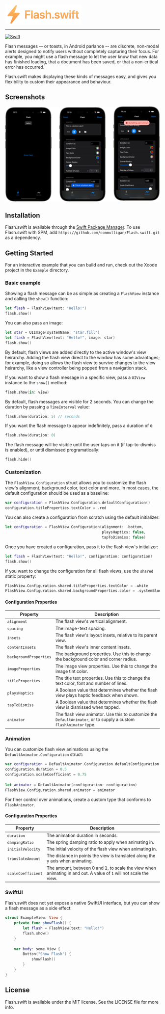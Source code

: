 <img src="https://raw.githubusercontent.com/conmulligan/Flash.swift/main/Logo.png" height="64">

-----

[![Swift](https://github.com/conmulligan/Flash.swift/actions/workflows/swift.yml/badge.svg)](https://github.com/conmulligan/Flash.swift/actions/workflows/swift.yml)

Flash messages -- or toasts, in Android parlance -- are discrete, non-modal alerts designed to notify users without completely capturing their focus. For example, you might use a flash message to let the user know that new data has finished loading, that a document has been saved, or that a non-critical error has occurred.

Flash.swift makes displaying these kinds of messages easy, and gives you flexibility to custom their appearance and behaviour.

## Screenshots

![Screensshots](https://raw.githubusercontent.com/conmulligan/Flash.swift/main/Screenshots.png)

## Installation

Flash.swift is available through the [Swift Package Manager](https://swift.org/package-manager/). To use Flash.swift with SPM, add `https://github.com/conmulligan/Flash.swift.git` as a dependency.

## Getting Started

For an interactive example that you can build and run, check out the Xcode project in the `Example` directory.

### Basic example

Showing a flash message can be as simple as creating a `FlashView` instance and calling the `show()` function:

```swift
let flash = FlashView(text: "Hello!")
flash.show()
```

You can also pass an image:

```swift
let star = UIImage(systemName: "star.fill")
let flash = FlashView(text: "Hello!", image: star)
flash.show()
```

By default, flash views are added directly to the active window's view heirarchy. Adding the flash view direct to the window has some advantages; for example, doing so allows the flash view to survive changes to the view heirarchy, like a view controller being popped from a navigation stack.

If you want to show a flash message in a specific view, pass a `UIView` instance to the `show()` method:

```swift
flash.show(in: view)
```

By default, flash messages are visible for 2 seconds. You can change the duration by passing a `TimeInterval` value:

```swift
flash.show(duration: 5) // seconds
```

If you want the flash message to appear indefinitely, pass a duration of `0`:

```swift
flash.show(duration: 0)
```

The flash message will be visible until the user taps on it (if tap-to-dismiss is enabled), or until dismissed programatically:

```swift
flash.hide()
```

### Customization

The `FlashView.Configuration` struct allows you to customize the flash view's alignment, background color, text color and more. In most cases, the default configuration should be used as a baseline:

```swift
var configuration = FlashView.Configuration.defaultConfiguration()
configuration.titleProperties.textColor = .red
```

You can also create a configuration from scratch using the default initializer:

```swift
let configuration = FlashView.Configuration(alignment: .bottom,
                                            playsHaptics: false,
                                            tapToDismiss: false)
```

Once you have created a configuration, pass it to the flash view's initializer:

```swift
let flash = FlashView(text: "Hello!", configuration: configuration)
flash.show()
```

If you want to change the configuration for all flash views, use the `shared` static property:

```swift
FlashView.Configuration.shared.titleProperties.textColor = .white
FlashView.Configuration.shared.backgroundProperties.color = .systemBlue
```

#### Configuration Properties

| Property               | Description                                                                                                       |
|------------------------|-------------------------------------------------------------------------------------------------------------------|
| `alignment`            | The flash view's vertical alignment.                                                                              |
| `spacing`              | The image-text spacing.                                                                                           |
| `insets`               | The flash view's layout insets, relative to its parent view.                                                      |
| `contentInsets`        | The flash view's inner content insets.                                                                            |
| `backgroundProperties` | The background properties. Use this to change the background color and corner radius.                             |
| `imageProperties`      | The image view properties. Use this to change the image tint color.                                               |
| `titleProperties`      | The title text properties. Use this to change the text color, font and number of lines.                           |
| `playsHaptics`         | A Boolean value that determines whether the flash view plays haptic feedback when shown.                          |
| `tapToDismiss`         | A Boolean value that determines whether the flash view is dismissed when tapped.                                  |
| `animator`             | The flash view animator. Use this to customize the `DefaultAnimator`, or to supply a custom `FlashAnimator` type. |

### Animation

You can customize flash view animations using the `DefaultAnimator.Configuration` struct:

```swift
var configuration = DefaultAnimator.Configuration.defaultConfiguration()
configuration.duration = 0.5 
configuration.scaleCoefficient = 0.75

let animator = DefaultAnimator(configuration: configuration)
FlashView.Configuration.shared.animator = animator
```

For finer control over animations, create a custom type that conforms to `FlashAnimator`.

#### Configuration Properties

| Property          | Description                                                                                                       |
|-------------------|-------------------------------------------------------------------------------------------------------------------|
| `duration`        | The animation duration in seconds.                                                                                |
| `dampingRatio`    | The spring damping ratio to apply when animating in.                                                              |
| `initialVelocity` | The initial velocity of the flash view when animating in.                                                         |
| `translateAmount` | The distance in points the view is translated along the y axis when animating.                                    |
| `scaleCoefficient`| The amount, between 0 and 1, to scale the view when animating in and out. A value of `1` will not scale the view. |

### SwiftUI

Flash.swift does not yet expose a native SwiftUI interface, but you can show a flash message as a side effect:

```swift
struct ExampleView: View {
    private func showFlash() {
        let flash = FlashView(text: "Hello!")
        flash.show()
    }

    var body: some View {
        Button("Show Flash") {
            showFlash()
        }
    }
}
```

## License

Flash.swift is available under the MIT license. See the LICENSE file for more info.
